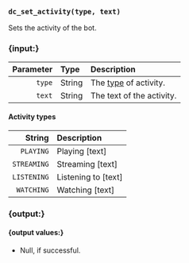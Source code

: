 ### `dc_set_activity(type, text)`

Sets the activity of the bot.


### {input:}

| Parameter | Type   | Description                              |
|----------:|:-------|:-----------------------------------------|
|    `type` | String | The [type](#activity-types) of activity. |
|    `text` | String | The text of the activity.                |

#### Activity types

|      String | Description         |
|------------:|:--------------------|
|   `PLAYING` | Playing [text]      |
| `STREAMING` | Streaming [text]    |
| `LISTENING` | Listening to [text] |
|  `WATCHING` | Watching [text]     |


### {output:}

#### {output values:}

* Null, if successful.